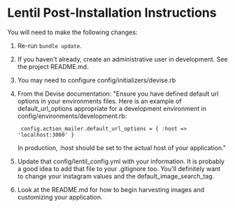 

# Lentil Post-Installation Instructions

You will need to make the following changes:

1. Re-run `bundle update`.

2. If you haven't already, create an administrative user in development. See the project README.md.

3. You may need to configure config/initializers/devise.rb

4. From the Devise documentation: "Ensure you have defined default url options in your environments files. Here is an example of default_url_options appropriate for a development environment in config/environments/development.rb:

        config.action_mailer.default_url_options = { :host => 'localhost:3000' }

    In production, :host should be set to the actual host of your application."

5. Update that config/lentil_config.yml with your information. It is probably a good idea to add that file to your .gitignore too. You'll definitely want to change your instagram values and the default_image_search_tag.

6. Look at the README.md for how to begin harvesting images and customizing your application.
